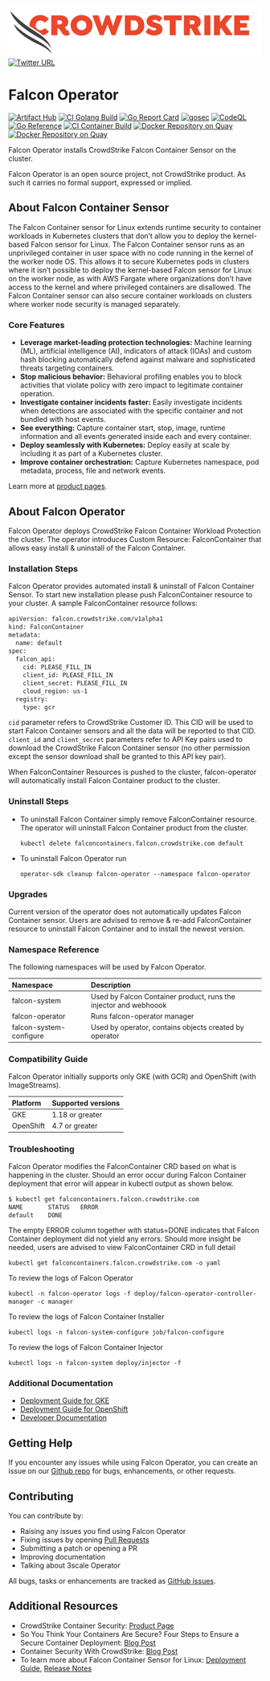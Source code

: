 ![CrowdStrike Falcon](https://raw.githubusercontent.com/CrowdStrike/falconpy/main/docs/asset/cs-logo.png) [![Twitter URL](https://img.shields.io/twitter/url?label=Follow%20%40CrowdStrike&style=social&url=https%3A%2F%2Ftwitter.com%2FCrowdStrike)](https://twitter.com/CrowdStrike)<br/>

# Falcon Operator
[![Artifact Hub](https://img.shields.io/endpoint?url=https://artifacthub.io/badge/repository/falcon-operator)](https://artifacthub.io/packages/search?repo=falcon-operator)
[![CI Golang Build](https://github.com/CrowdStrike/falcon-operator/actions/workflows/go.yml/badge.svg)](https://github.com/CrowdStrike/falcon-operator/actions/workflows/go.yml)
[![Go Report Card](https://goreportcard.com/badge/github.com/crowdstrike/falcon-operator)](https://goreportcard.com/report/github.com/crowdstrike/falcon-operator)
[![gosec](https://github.com/CrowdStrike/falcon-operator/actions/workflows/gosec.yml/badge.svg)](https://github.com/CrowdStrike/falcon-operator/actions/workflows/gosec.yml)
[![CodeQL](https://github.com/CrowdStrike/falcon-operator/actions/workflows/codeql.yml/badge.svg)](https://github.com/CrowdStrike/falcon-operator/actions/workflows/codeql.yml)
[![Go Reference](https://pkg.go.dev/badge/github.com/crowdstrike/falcon-operator.svg)](https://pkg.go.dev/github.com/crowdstrike/falcon-operator)
[![CI Container Build](https://github.com/CrowdStrike/falcon-operator/actions/workflows/container_build.yml/badge.svg)](https://github.com/CrowdStrike/falcon-operator/actions/workflows/container_build.yml)
[![Docker Repository on Quay](https://quay.io/repository/crowdstrike/falcon-operator/status "Docker Repository on Quay")](https://quay.io/repository/crowdstrike/falcon-operator)
[![Docker Repository on Quay](https://quay.io/repository/crowdstrike/falcon-operator-bundle/status "Docker Repository on Quay")](https://quay.io/repository/crowdstrike/falcon-operator-bundle)

Falcon Operator installs CrowdStrike Falcon Container Sensor on the cluster.

Falcon Operator is an open source project, not CrowdStrike product. As such it carries no formal support, expressed or implied.

## About Falcon Container Sensor
The Falcon Container sensor for Linux extends runtime security to container workloads in Kubernetes clusters that don’t allow you to deploy the kernel-based Falcon sensor for Linux. The Falcon Container sensor runs as an unprivileged container in user space with no code running in the kernel of the worker node OS. This allows it to secure Kubernetes pods in clusters where it isn’t possible to deploy the kernel-based Falcon sensor for Linux on the worker node, as with AWS Fargate where organizations don’t have access to the kernel and where privileged containers are disallowed. The Falcon Container sensor can also secure container workloads on clusters where worker node security is managed separately.

### Core Features
 - **Leverage market-leading protection technologies:** Machine learning (ML), artificial intelligence (AI), indicators of attack (IOAs) and custom hash blocking automatically defend against malware and sophisticated threats targeting containers.
 - **Stop malicious behavior:** Behavioral profiling enables you to block activities that violate policy with zero impact to legitimate container operation.
 - **Investigate container incidents faster:** Easily investigate incidents when detections are associated with the specific container and not bundled with host events.
 - **See everything:** Capture container start, stop, image, runtime information and all events generated inside each and every container.
 - **Deploy seamlessly with Kubernetes:** Deploy easily at scale by including it as part of a Kubernetes cluster.
 - **Improve container orchestration:** Capture Kubernetes namespace, pod metadata, process, file and network events.

Learn more at [product pages](https://www.crowdstrike.com/products/cloud-security/falcon-cloud-workload-protection/container-security/).

## About Falcon Operator
Falcon Operator deploys CrowdStrike Falcon Container Workload Protection the cluster. The operator introduces Custom Resource: FalconContainer that allows easy install & uninstall of the Falcon Container.

### Installation Steps
Falcon Operator provides automated install & uninstall of Falcon Container Sensor. To start new installation please push FalconContainer resource to your cluster. A sample FalconContainer resource follows:

```
apiVersion: falcon.crowdstrike.com/v1alpha1
kind: FalconContainer
metadata:
  name: default
spec:
  falcon_api:
    cid: PLEASE_FILL_IN
    client_id: PLEASE_FILL_IN
    client_secret: PLEASE_FILL_IN
    cloud_region: us-1
  registry:
    type: gcr
```

`cid` parameter refers to CrowdStrike Customer ID. This CID will be used to start Falcon Container sensors and all the data will be reported to that CID. `client_id` and `client_secret` parameters refer to API Key pairs used to download the CrowdStrike Falcon Container sensor (no other permission except the sensor download shall be granted to this API key pair).

When FalconContainer Resources is pushed to the cluster, falcon-operator will automatically install Falcon Container product to the cluster.

### Uninstall Steps
 - To uninstall Falcon Container simply remove FalconContainer resource. The operator will uninstall Falcon Container product from the cluster.

   ```
   kubectl delete falconcontainers.falcon.crowdstrike.com default
   ```
 - To uninstall Falcon Operator run
   ```
   operator-sdk cleanup falcon-operator --namespace falcon-operator
   ```

### Upgrades

Current version of the operator does not automatically updates Falcon Container sensor. Users are advised to remove & re-add FalconContainer resource to uninstall Falcon Container and to install the newest version.

### Namespace Reference

The following namespaces will be used by Falcon Operator.

| Namespace               | Description                                                      |
|:------------------------|:-----------------------------------------------------------------|
| falcon-system           | Used by Falcon Container product, runs the injector and webhoook |
| falcon-operator         | Runs falcon-operator manager                                     |
| falcon-system-configure | Used by operator, contains objects created by operator           |

### Compatibility Guide

Falcon Operator initially supports only GKE (with GCR) and OpenShift (with ImageStreams).

| Platform                | Supported versions                                     |
|:------------------------|:-------------------------------------------------------|
| GKE                     | 1.18 or greater                                        |
| OpenShift               | 4.7 or greater                                         |

### Troubleshooting

Falcon Operator modifies the FalconContainer CRD based on what is happening in the cluster. Should an error occur during Falcon Container deployment that error will appear in kubectl output as shown below.

```
$ kubectl get falconcontainers.falcon.crowdstrike.com
NAME       STATUS   ERROR
default    DONE
```

The empty ERROR column together with status=DONE indicates that Falcon Container deployment did not yield any errors. Should more insight be needed, users are advised to view FalconContainer CRD in full detail

```
kubectl get falconcontainers.falcon.crowdstrike.com -o yaml
```

To review the logs of Falcon Operator
```
kubectl -n falcon-operator logs -f deploy/falcon-operator-controller-manager -c manager
```

To review the logs of Falcon Container Installer
```
kubectl logs -n falcon-system-configure job/falcon-configure
```

To review the logs of Falcon Container Injector
```
kubectl logs -n falcon-system deploy/injector -f
```

### Additional Documentation

 - [Deployment Guide for GKE](docs/deployment/gke/README.md)
 - [Deployment Guide for OpenShift](docs/deployment/openshift/README.md)
 - [Developer Documentation](docs/developer_guide.md)

## Getting Help
If you encounter any issues while using Falcon Operator, you can create an issue on our [Github repo](https://github.com/CrowdStrike/falcon-operator) for bugs, enhancements, or other requests.

## Contributing
You can contribute by:

* Raising any issues you find using Falcon Operator
* Fixing issues by opening [Pull Requests](https://github.com/CrowdStrike/falcon-operator/pulls)
* Submitting a patch or opening a PR
* Improving documentation
* Talking about 3scale Operator

All bugs, tasks or enhancements are tracked as [GitHub issues](https://github.com/CrowdStrike/falcon-operator/issues).

## Additional Resources
 - CrowdStrike Container Security: [Product Page](https://www.crowdstrike.com/products/cloud-security/falcon-cloud-workload-protection/container-security/)
 - So You Think Your Containers Are Secure? Four Steps to Ensure a Secure Container Deployment: [Blog Post](https://www.crowdstrike.com/blog/four-steps-to-ensure-a-secure-containter-deployment/)
 - Container Security With CrowdStrike: [Blog Post](https://www.crowdstrike.com/blog/tech-center/container-security/)
 - To learn more about Falcon Container Sensor for Linux: [Deployment Guide](https://falcon.crowdstrike.com/support/documentation/146/falcon-container-sensor-for-linux), [Release Notes](https://falcon.crowdstrike.com/support/news/release-notes-falcon-container-sensor-for-linux)

